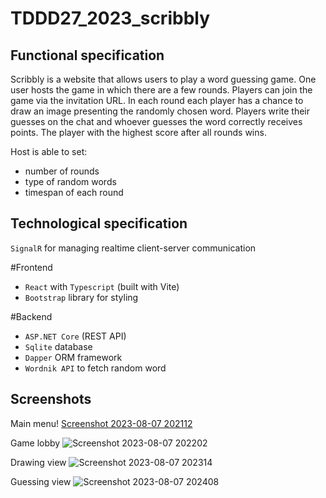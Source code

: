# TDDD27_2023_scribbly

## Functional specification
Scribbly is a website that allows users to play a word guessing game. One user hosts the game in which there are a few rounds. Players can join the game via the invitation URL. In each round each player has a chance to draw an image presenting the randomly chosen word. Players write their guesses on the chat and whoever guesses the word correctly receives points. The player with the highest score after all rounds wins. 

Host is able to set:
+ number of rounds
+ type of random words
+ timespan of each round

## Technological specification

`SignalR` for managing realtime client-server communication

#Frontend
+ `React` with `Typescript` (built with Vite)
+ `Bootstrap` library for styling

#Backend
+ `ASP.NET Core` (REST API)
+ `Sqlite` database
+ `Dapper` ORM framework
+ `Wordnik API` to fetch random word

## Screenshots
Main menu!
[Screenshot 2023-08-07 202112](https://github.com/hynas321/Scribbly/assets/76520333/b875f960-bd61-46db-86b1-d577020d7d2c)

Game lobby
![Screenshot 2023-08-07 202202](https://github.com/hynas321/Scribbly/assets/76520333/7b526b2f-7a86-4cdb-9413-ca7fe76c2aec)

Drawing view
![Screenshot 2023-08-07 202314](https://github.com/hynas321/Scribbly/assets/76520333/3d58487e-e886-49dd-9fcd-169fbb7c55c0)

Guessing view
![Screenshot 2023-08-07 202408](https://github.com/hynas321/Scribbly/assets/76520333/6dd0257d-5897-463f-b238-167ce9ac2392)





